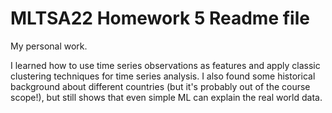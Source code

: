 # MLTSA22 Homework 5 Readme file

My personal work.

I learned how to use time series observations as features and apply classic clustering techniques for time series analysis.
I also found some historical background about different countries (but it's probably out of the course scope!), but still shows that even simple ML can explain the real world data.
